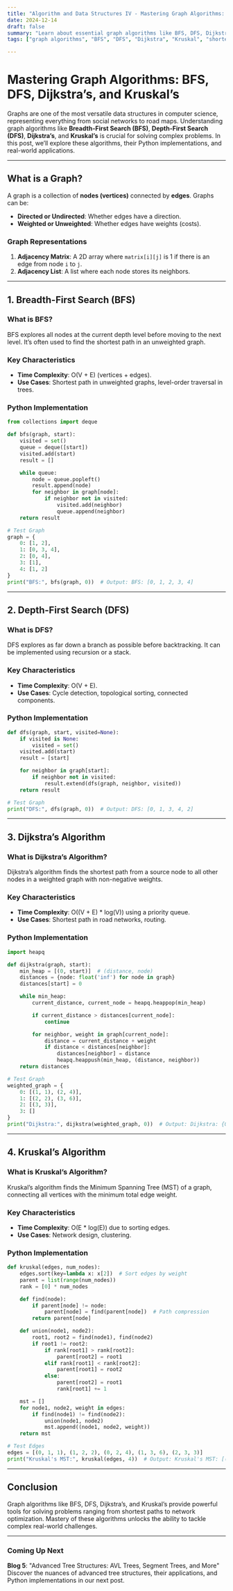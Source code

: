 ```yaml
---
title: "Algorithm and Data Structures IV - Mastering Graph Algorithms: BFS, DFS, Dijkstra’s, and Kruskal’s"  
date: 2024-12-14  
draft: false  
summary: "Learn about essential graph algorithms like BFS, DFS, Dijkstra’s, and Kruskal’s. Understand their use cases, Python implementations, and practical applications in real-world scenarios."  
tags: ["graph algorithms", "BFS", "DFS", "Dijkstra", "Kruskal", "shortest path", "cycle detection"]  

---
```


# Mastering Graph Algorithms: BFS, DFS, Dijkstra’s, and Kruskal’s

Graphs are one of the most versatile data structures in computer science, representing everything from social networks to road maps. Understanding graph algorithms like **Breadth-First Search (BFS)**, **Depth-First Search (DFS)**, **Dijkstra’s**, and **Kruskal’s** is crucial for solving complex problems. In this post, we’ll explore these algorithms, their Python implementations, and real-world applications.

---

## **What is a Graph?**

A graph is a collection of **nodes (vertices)** connected by **edges**. Graphs can be:
- **Directed or Undirected**: Whether edges have a direction.
- **Weighted or Unweighted**: Whether edges have weights (costs).

### **Graph Representations**
1. **Adjacency Matrix**: A 2D array where `matrix[i][j]` is 1 if there is an edge from node `i` to `j`.
2. **Adjacency List**: A list where each node stores its neighbors.

---

## **1. Breadth-First Search (BFS)**

### **What is BFS?**
BFS explores all nodes at the current depth level before moving to the next level. It’s often used to find the shortest path in an unweighted graph.

### **Key Characteristics**
- **Time Complexity**: O(V + E) (vertices + edges).
- **Use Cases**: Shortest path in unweighted graphs, level-order traversal in trees.

### **Python Implementation**
```python
from collections import deque

def bfs(graph, start):
    visited = set()
    queue = deque([start])
    visited.add(start)
    result = []

    while queue:
        node = queue.popleft()
        result.append(node)
        for neighbor in graph[node]:
            if neighbor not in visited:
                visited.add(neighbor)
                queue.append(neighbor)
    return result

# Test Graph
graph = {
    0: [1, 2],
    1: [0, 3, 4],
    2: [0, 4],
    3: [1],
    4: [1, 2]
}
print("BFS:", bfs(graph, 0))  # Output: BFS: [0, 1, 2, 3, 4]
```

---

## **2. Depth-First Search (DFS)**

### **What is DFS?**
DFS explores as far down a branch as possible before backtracking. It can be implemented using recursion or a stack.

### **Key Characteristics**
- **Time Complexity**: O(V + E).
- **Use Cases**: Cycle detection, topological sorting, connected components.

### **Python Implementation**
```python
def dfs(graph, start, visited=None):
    if visited is None:
        visited = set()
    visited.add(start)
    result = [start]

    for neighbor in graph[start]:
        if neighbor not in visited:
            result.extend(dfs(graph, neighbor, visited))
    return result

# Test Graph
print("DFS:", dfs(graph, 0))  # Output: DFS: [0, 1, 3, 4, 2]
```

---

## **3. Dijkstra’s Algorithm**

### **What is Dijkstra’s Algorithm?**
Dijkstra’s algorithm finds the shortest path from a source node to all other nodes in a weighted graph with non-negative weights.

### **Key Characteristics**
- **Time Complexity**: O((V + E) * log(V)) using a priority queue.
- **Use Cases**: Shortest path in road networks, routing.

### **Python Implementation**
```python
import heapq

def dijkstra(graph, start):
    min_heap = [(0, start)]  # (distance, node)
    distances = {node: float('inf') for node in graph}
    distances[start] = 0

    while min_heap:
        current_distance, current_node = heapq.heappop(min_heap)

        if current_distance > distances[current_node]:
            continue

        for neighbor, weight in graph[current_node]:
            distance = current_distance + weight
            if distance < distances[neighbor]:
                distances[neighbor] = distance
                heapq.heappush(min_heap, (distance, neighbor))
    return distances

# Test Graph
weighted_graph = {
    0: [(1, 1), (2, 4)],
    1: [(2, 2), (3, 6)],
    2: [(3, 3)],
    3: []
}
print("Dijkstra:", dijkstra(weighted_graph, 0))  # Output: Dijkstra: {0: 0, 1: 1, 2: 3, 3: 6}
```

---

## **4. Kruskal’s Algorithm**

### **What is Kruskal’s Algorithm?**
Kruskal’s algorithm finds the Minimum Spanning Tree (MST) of a graph, connecting all vertices with the minimum total edge weight.

### **Key Characteristics**
- **Time Complexity**: O(E * log(E)) due to sorting edges.
- **Use Cases**: Network design, clustering.

### **Python Implementation**
```python
def kruskal(edges, num_nodes):
    edges.sort(key=lambda x: x[2])  # Sort edges by weight
    parent = list(range(num_nodes))
    rank = [0] * num_nodes

    def find(node):
        if parent[node] != node:
            parent[node] = find(parent[node])  # Path compression
        return parent[node]

    def union(node1, node2):
        root1, root2 = find(node1), find(node2)
        if root1 != root2:
            if rank[root1] > rank[root2]:
                parent[root2] = root1
            elif rank[root1] < rank[root2]:
                parent[root1] = root2
            else:
                parent[root2] = root1
                rank[root1] += 1

    mst = []
    for node1, node2, weight in edges:
        if find(node1) != find(node2):
            union(node1, node2)
            mst.append((node1, node2, weight))
    return mst

# Test Edges
edges = [(0, 1, 1), (1, 2, 2), (0, 2, 4), (1, 3, 6), (2, 3, 3)]
print("Kruskal's MST:", kruskal(edges, 4))  # Output: Kruskal's MST: [(0, 1, 1), (1, 2, 2), (2, 3, 3)]
```

---

## **Conclusion**

Graph algorithms like BFS, DFS, Dijkstra’s, and Kruskal’s provide powerful tools for solving problems ranging from shortest paths to network optimization. Mastery of these algorithms unlocks the ability to tackle complex real-world challenges.

---

### **Coming Up Next**
**Blog 5**: "Advanced Tree Structures: AVL Trees, Segment Trees, and More"  
Discover the nuances of advanced tree structures, their applications, and Python implementations in our next post.
